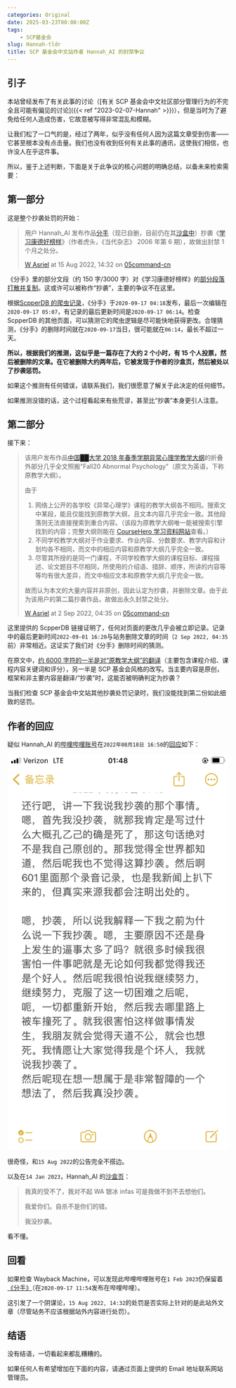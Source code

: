 ```yaml
---
categories: Original
date: 2025-03-23T00:00:00Z
tags:
    - SCP基金会
slug: Hannah-tldr
title: SCP 基金会中文站作者 Hannah_AI 的封禁争议
---
```


## 引子

本站曾经发布了有关此事的讨论（[有关 SCP 基金会中文社区部分管理行为的不完全且可能有偏见的讨论]({{< ref "2023-02-07-Hannah" >}})），但是当时为了避免给任何人造成伤害，它故意被写得非常混乱和模糊。

让我们松了一口气的是，经过了两年，似乎没有任何人因为这篇文章受到伤害——它甚至根本没有点击量。我们也没有收到任何有关此事的通讯，这使我们相信，也许没人在乎这件事。

所以，鉴于上述判断，下面是关于此争议的核心问题的明确总结，以备未来检索需要：

## 第一部分

这是整个抄袭处罚的开始：

> 用户 Hannah_AI 发布作品[分手](https://scpper.com/page/1304863430)（现已自删，目前仍在其[沙盒中](https://scpsandboxcn.wikidot.com/confucious)）抄袭《[学习康德好榜样](https://zhuanlan.zhihu.com/p/363976654)》（作者虎头，《当代杂志》 2006 年第 6 期），故做出封禁 1 个月之处分。
>
> [W Asriel](https://www.wikidot.com/user:info/w-asriel) at 15 Aug 2022, 14:32 on [05command-cn](http://05command-cn.wikidot.com/forum/t-15088930/hannah-ai)

《分手》里的部分文段（约 150 字/3000 字）对《学习康德好榜样》的[部分段落打散并复制](https://scpsandboxcn.wdfiles.com/local--files/collab%3Arecords/%E8%B0%83%E8%89%B2%E7%9B%98_%E5%88%86%E6%89%8B.pdf)。这或许可以被称作“抄袭”，主要的争议不在这里。

根据[ScpperDB 的爬虫记录](https://scpper.com/page/1304863430)，《分手》于`2020-09-17 04:18`发布，最后一次编辑在`2020-09-17 05:07`，有记录的最后更新时间是`2020-09-17 06:14`。检查 ScpperDB 的其他页面，可以猜测它的爬虫逻辑是尽可能快地获得更改。合理猜测，《分手》的删除时间就在`2020-09-17`当日，很可能就在`06:14`，最长不超过一天。

**所以，根据我们的推测，这似乎是一篇存在了大约 2 个小时，有 15 个人投票，然后被删除的文章。在它被删除大约两年后，它被发现于作者的沙盒页，然后被处以了抄袭惩罚。**

如果这个推测有任何错误，请联系我们，我们很愿意了解关于此决定的任何细节。

如果推测没错的话，这个过程看起来有些荒谬，甚至比“抄袭”本身更引人注意。

## 第二部分

接下来：

> 该用户发布作品[中国██大学 2018 年春季学期异常心理学教学大纲](https://scpper.com/page/64966487)的折叠外部分几乎全文照搬"Fall20 Abnormal Psychology"（原文为英语，下称原教学大纲）。
>
> 由于
>
> 1. 网络上公开的各学校《异常心理学》课程的教学大纲各不相同。搜索文中某段，能且仅能找到原教学大纲，且文本内容几乎完全一致。其他段落则无法直接搜索到重合内容。（该段为原教学大纲唯一能被搜索引擎找到的内容；完整大纲则能在 [CourseHero 学习资料网站](https://www.coursehero.com/file/75559340/Psy346A-Fall20-Abnormal-Psychology-Handojo-Vpdf/)查看。）
> 2. 不同学校教学大纲对于作业要求、作业内容、分数要求、教学内容和计划均各不相同，而文中的相应内容和原教学大纲几乎完全一致。
> 3. 尽管其所授的是同一门课程，不同学校教学大纲的课程目标、课程描述、论文题目不尽相同，所使用的介绍语、措辞、顺序，所讲的内容等等均有很大差异，而文中相应文本和原教学大纲几乎完全一致。
>
> 故而认为本文的大量内容并非原创，因此认定为抄袭，并删除文章。由于此为该用户的第二篇抄袭作品，故做出永久封禁之处分。
>
> [W Asriel](https://www.wikidot.com/user:info/w-asriel) at 2 Sep 2022, 04:35 on [05command-cn](http://05command-cn.wikidot.com/forum/t-15088930/hannah-ai)

这里提供的 ScpperDB 链接证明了，任何对页面的更改几乎会被立即记录。记录中的最后更新时间`2022-09-01 16:20`与站务删除文章的时间（`2 Sep 2022, 04:35`前）非常相近。这证实了我们对《分手》删除时间的猜测。

在原文中，[约 6000 字符的一半是对“原教学大纲”的翻译](https://scpsandboxcn.wikidot.com/local--files/collab:records/%E8%B0%83%E8%89%B2%E7%9B%98_%E5%BC%82%E5%B8%B8%E5%BF%83%E7%90%86%E5%AD%A6.pdf)（主要包含课程介绍、课程内容关键词和评分），另一半是 SCP 基金会风格的改写。当主要内容是原创，框架和非主要内容是翻译/“抄袭”时，这能否被明确判定为抄袭？

当我们检查 SCP 基金会中文站其他抄袭处罚记录时，我们没能找到第二份如此细致的惩罚。

## 作者的回应

疑似 Hannah_AI 的[哔哩哔哩账号](https://space.bilibili.com/3607104/dynamic)在`2022年08月18日 16:50`的[回应](https://t.bilibili.com/695673947661795334)如下：

![695673947661795334](8cce73c4ae93acacb232ebd02aa5e0283607104.png)

很奇怪，和`15 Aug 2022`的公告完全不搭边。

以及在`14 Jan 2023`，Hannah_AI 的[沙盒页](https://scpsandboxcn.wikidot.com/confucious)：

> 我真的受不了，我对不起 WA 银冰 infas 可是我做不到不去想他们。
>
> 我爱你们。自杀不是你们的错。
>
> 我没抄袭。

看不懂。

## 回看

如果检查 Wayback Machine，可以发现此哔哩哔哩账号在`1 Feb 2023`仍保留着[《分手》](https://web.archive.org/web/20230201144957/https://www.bilibili.com/read/cv7634240)（在`2020-09-17 11:54`发布在哔哩哔哩）。

这引发了一个阴谋论，`15 Aug 2022, 14:32`的处罚是否实际上针对的是此站外文章（尽管站务不应该根据站外内容进行处罚）。

## 结语

没有结语，一切看起来都乱糟糟的。

如果任何人有希望增加在下面的内容，请通过页面上提供的 Email 地址联系网站管理员。
